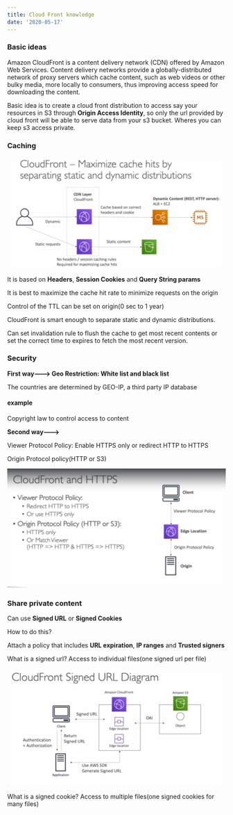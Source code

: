 ```yaml
---
title: Cloud Front knowledge
date: '2020-05-17'
---
```


### Basic ideas

Amazon CloudFront is a content delivery network (CDN) offered by Amazon Web Services. Content delivery networks provide a globally-distributed network of proxy servers which cache content, such as web videos or other bulky media, more locally to consumers, thus improving access speed for downloading the content.

Basic idea is to create a cloud front distribution to access say your resources in S3 through **Origin Access Identity**, so only the url provided by cloud front will be able to serve data from your s3 bucket. Wheres you can keep s3 access private.

### Caching

![diagram](./cacheDiagram.jpg)

It is based on **Headers**, **Session Cookies** and **Query String params**

It is best to maximize the cache hit rate to minimize requests on the origin

Control of the TTL can be set on origin(0 sec to 1 year)

CloudFront is smart enough to separate static and dynamic distributions.

Can set invalidation rule to flush the cache to get most recent contents or set the correct time to expires to fetch the most recent version.

### Security

**First way---> Geo Restriction: White list and black list**

The countries are determined by GEO-IP, a third party IP database

#### example

Copyright law to control access to content

**Second way--->**

Viewer Protocol Policy: Enable HTTPS only or redirect HTTP to HTTPS

Origin Protocol policy(HTTP or S3)

![policy](./policy.jpg)

### Share private content

Can use **Signed URL** or **Signed Cookies**

How to do this?

Attach a policy that includes **URL expiration**, **IP ranges** and **Trusted signers**

What is a signed url? Access to individual files(one signed url per file)

![url](./signedURL.jpg)

What is a signed cookie? Access to multiple files(one signed cookies for many files)
